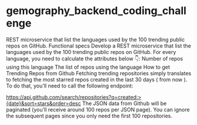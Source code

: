 # gemography_backend_coding_challenge
REST microservice that list the languages used by the 100 trending public repos on GitHub.
Functional specs
Develop a REST microservice that list the languages used by the 100 trending public repos on GitHub.
For every language, you need to calculate the attributes below 👇:
Number of repos using this language
The list of repos using the language
How to get Trending Repos from Github
Fetching trending repositories simply translates to fetching the most starred repos created in the last 30 days ( from now ). To do that, you'll need to call the following endpoint:

https://api.github.com/search/repositories?q=created:>{date}&sort=stars&order=desc
The JSON data from Github will be paginated (you'll receive around 100 repos per JSON page). You can ignore the subsequent pages since you only need the first 100 repositories.
